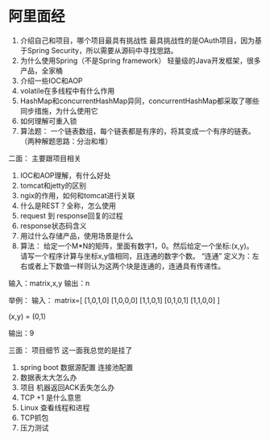 # 阿里面经


1. 介绍自己和项目，哪个项目最具有挑战性
最具挑战性的是OAuth项目，因为基于Spring Security，所以需要从源码中寻找思路。
2. 为什么使用Spring（不是Spring framework）
轻量级的Java开发框架，很多产品，全家桶
3. 介绍一些IOC和AOP
4. volatile在多线程中有什么作用
4. HashMap和concurrentHashMap异同，concurrentHashMap都采取了哪些同步措施，为什么使用它
5. 如何理解可重入锁
6. 算法题： 一个链表数组，每个链表都是有序的，将其变成一个有序的链表。（两种解题思路：分治和堆）

二面： 主要跟项目相关
1. IOC和AOP理解，有什么好处
2. tomcat和jetty的区别
3. ngix的作用，如何和tomcat进行关联
4. 什么是REST？全称，怎么使用
4. request 到 response回复的过程
5. response状态码含义
6. 用过什么存储产品，使用场景是什么
6. 算法：
给定一个M*N的矩阵，里面有数字1，0。然后给定一个坐标:(x,y)。
请写一个程序计算与坐标x,y值相同，且连通的数字个数。
“连通” 定义为：左右或者上下数值一样则认为这两个块是连通的，连通具有传递性。

输入：matrix,x,y
输出：n

举例：
输入：
matrix=[
[1,0,1,0]
[1,0,0,0]
[1,1,0,1]
[0,1,0,1]
[1,1,0,0]
]

(x,y) = (0,1)

输出：9



三面： 项目细节  这一面我总觉的是挂了
1. spring boot 数据源配置 连接池配置
2. 数据表太大怎么办
3. 项目 机器返回ACK丢失怎么办
4. TCP +1 是什么意思
5. Linux 查看线程和进程
6. TCP抓包
7. 压力测试
